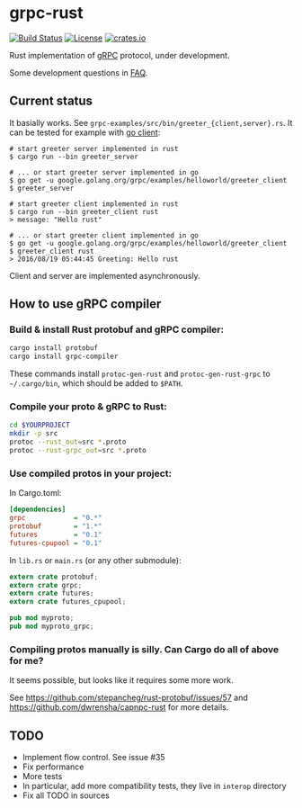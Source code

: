 grpc-rust
=========

<!-- https://travis-ci.org/stepancheg/rust-protobuf.png -->
[![Build Status](https://img.shields.io/travis/stepancheg/grpc-rust.svg)](https://travis-ci.org/stepancheg/grpc-rust)
[![License](https://img.shields.io/crates/l/grpc.svg)](https://github.com/stepancheg/grpc-rust/blob/master/LICENSE.txt)
[![crates.io](https://img.shields.io/crates/v/grpc.svg)](https://crates.io/crates/grpc) 

Rust implementation of [gRPC](http://www.grpc.io/) protocol, under development.

Some development questions in [FAQ](/docs/FAQ.md).

## Current status

It basially works. See `grpc-examples/src/bin/greeter_{client,server}.rs`. It can be tested
for example with [go client](https://github.com/grpc/grpc-go/tree/master/examples/helloworld):

```
# start greeter server implemented in rust
$ cargo run --bin greeter_server

# ... or start greeter server implemented in go
$ go get -u google.golang.org/grpc/examples/helloworld/greeter_client
$ greeter_server

# start greeter client implemented in rust
$ cargo run --bin greeter_client rust
> message: "Hello rust"

# ... or start greeter client implemented in go
$ go get -u google.golang.org/grpc/examples/helloworld/greeter_client
$ greeter_client rust
> 2016/08/19 05:44:45 Greeting: Hello rust
```

Client and server are implemented asynchronously.

## How to use gRPC compiler

### Build & install Rust protobuf and gRPC compiler:

```bash
cargo install protobuf
cargo install grpc-compiler
```

These commands install `protoc-gen-rust` and `protoc-gen-rust-grpc`
to `~/.cargo/bin`, which should be added to `$PATH`.

### Compile your proto & gRPC to Rust:

```bash
cd $YOURPROJECT
mkdir -p src
protoc --rust_out=src *.proto
protoc --rust-grpc_out=src *.proto
```

### Use compiled protos in your project:

In Cargo.toml:

```ini
[dependencies]
grpc            = "0.*"
protobuf        = "1.*"
futures         = "0.1"
futures-cpupool = "0.1"
```

In `lib.rs` or `main.rs` (or any other submodule):

```rust
extern crate protobuf;
extern crate grpc;
extern crate futures;
extern crate futures_cpupool;

pub mod myproto;
pub mod myproto_grpc;
```

### Compiling protos manually is silly. Can Cargo do all of above for me?

It seems possible, but looks like it requires some more work.

See https://github.com/stepancheg/rust-protobuf/issues/57 and
https://github.com/dwrensha/capnpc-rust for more details.

## TODO

* Implement flow control. See issue #35
* Fix performance
* More tests
* In particular, add more compatibility tests, they live in `interop` directory
* Fix all TODO in sources
